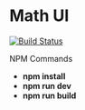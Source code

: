 Math UI
=======
[![Build Status](https://travis-ci.org/ufocoder/matrix-ui.svg?branch=master)](https://travis-ci.org/ufocoder/matrix-ui)

NPM Commands

* **npm install**
* **npm run dev**
* **npm run build**
